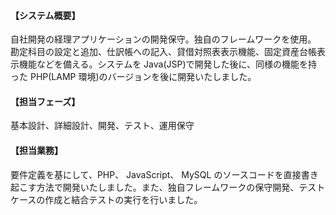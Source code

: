 #### 【システム概要】

自社開発の経理アプリケーションの開発保守。独自のフレームワークを使用。
勘定科目の設定と追加、仕訳帳への記入、貸借対照表表示機能、固定資産台帳表示機能などを備える。システムを Java(JSP)で開発した後に、同様の機能を持った PHP(LAMP 環境)のバージョンを後に開発いたしました。

#### 【担当フェーズ】

基本設計、詳細設計、開発、テスト、運用保守

#### 【担当業務】

要件定義を基にして、PHP、 JavaScript、 MySQL のソースコードを直接書き起こす方法で開発いたしました。また、独自フレームワークの保守開発、テストケースの作成と結合テストの実行を行いました。
